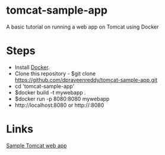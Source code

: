 # tomcat-sample-app

A basic tutorial on running a web app on Tomcat using Docker



# Steps
* Install [Docker](https://docs.docker.com/install/).
* Clone this repository - $git clone https://github.com/dpraveenreddy/tomcat-sample-app.git
* cd 'tomcat-sample-app'
* $docker build -t mywebapp .
* $docker run -p 8080:8080 mywebapp
* http://localhost:8080 or http://<public-ip>:8080

# Links
[Sample Tomcat web app](https://tomcat.apache.org/tomcat-8.0-doc/appdev/sample/)
